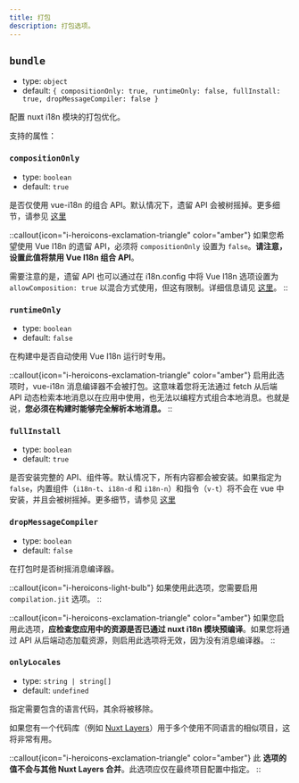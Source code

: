 ```yaml
---
title: 打包
description: 打包选项。
---
```


## `bundle`

- type: `object`
- default: `{ compositionOnly: true, runtimeOnly: false, fullInstall: true, dropMessageCompiler: false }`

配置 nuxt i18n 模块的打包优化。

支持的属性：

### `compositionOnly`

- type: `boolean`
- default: `true`

是否仅使用 vue-i18n 的组合 API。默认情况下，遗留 API 会被树摇掉。更多细节，请参见 [这里](https://vue-i18n.intlify.dev/guide/advanced/optimization.html#reduce-bundle-size-with-feature-build-flags)

::callout{icon="i-heroicons-exclamation-triangle" color="amber"}
如果您希望使用 Vue I18n 的遗留 API，必须将 `compositionOnly` 设置为 `false`。**请注意，设置此值将禁用 Vue I18n 组合 API**。

需要注意的是，遗留 API 也可以通过在 i18n.config 中将 Vue I18n 选项设置为 `allowComposition: true` 以混合方式使用，但这有限制。详细信息请见 [这里](https://vue-i18n.intlify.dev/guide/migration/vue3.html)。
::

### `runtimeOnly`

- type: `boolean`
- default: `false`

在构建中是否自动使用 Vue I18n 运行时专用。

::callout{icon="i-heroicons-exclamation-triangle" color="amber"}
启用此选项时，vue-i18n 消息编译器不会被打包。这意味着您将无法通过 fetch 从后端 API 动态检索本地消息以在应用中使用，也无法以编程方式组合本地消息。也就是说，**您必须在构建时能够完全解析本地消息。**
::

### `fullInstall`

- type: `boolean`
- default: `true`

是否安装完整的 API、组件等。默认情况下，所有内容都会被安装。如果指定为 `false`，内置组件（`i18n-t`、`i18n-d` 和 `i18n-n`）和指令（`v-t`）将不会在 vue 中安装，并且会被树摇掉。更多细节，请参见 [这里](https://vue-i18n.intlify.dev/guide/advanced/optimization.html#reduce-bundle-size-with-feature-build-flags)

### `dropMessageCompiler`

- type: `boolean`
- default: `false`

在打包时是否树摇消息编译器。

::callout{icon="i-heroicons-light-bulb"}
如果使用此选项，您需要启用 `compilation.jit` 选项。
::

::callout{icon="i-heroicons-exclamation-triangle" color="amber"}
如果您启用此选项，**应检查您应用中的资源是否已通过 nuxt i18n 模块预编译**。如果您将通过 API 从后端动态加载资源，则启用此选项将无效，因为没有消息编译器。
::

### `onlyLocales`

- type: `string | string[]`
- default: `undefined`

指定需要包含的语言代码，其余将被移除。

如果您有一个代码库（例如 [Nuxt Layers](https://nuxt.com/docs/getting-started/layers)）用于多个使用不同语言的相似项目，这将非常有用。

::callout{icon="i-heroicons-exclamation-triangle" color="amber"}
此 **选项的值不会与其他 Nuxt Layers 合并**。此选项应仅在最终项目配置中指定。
::